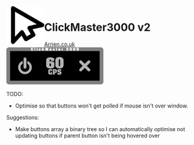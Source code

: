 <img align="left" src="DevOnlyImages/CM3000Icon.png" width="100px"/>
<h1>ClickMaster3000 v2</h1>
<a href="https://arrien.co.uk/ClickMaster3000.html">Arrien.co.uk</a>
<br>

<img src="DevOnlyImages/ProgramPicture.png" width="256px"/>

TODO:

- Optimise so that buttons won't get polled if mouse isn't over window.

Suggestions:

- Make buttons array a binary tree so I can automatically optimise not updating buttons if parent button isn't being hovered over
